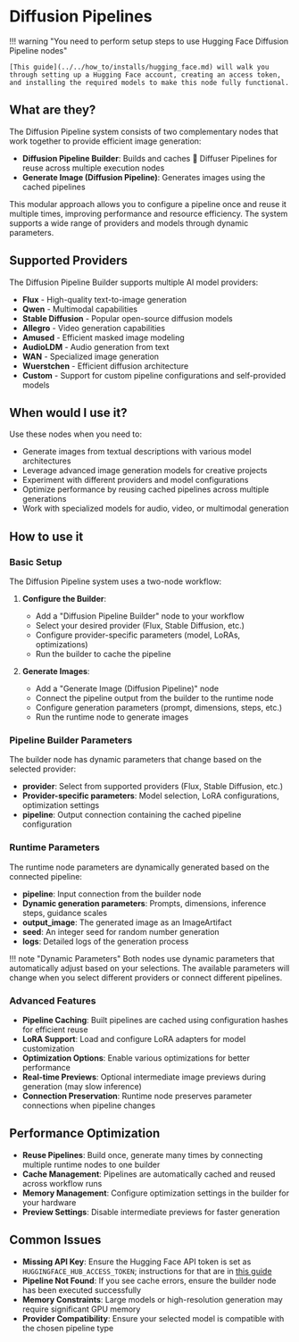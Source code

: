 # Diffusion Pipelines

!!! warning "You need to perform setup steps to use Hugging Face Diffusion Pipeline nodes"

    [This guide](../../how_to/installs/hugging_face.md) will walk you through setting up a Hugging Face account, creating an access token, and installing the required models to make this node fully functional.

## What are they?

The Diffusion Pipeline system consists of two complementary nodes that work together to provide efficient image generation:

- **Diffusion Pipeline Builder**: Builds and caches 🤗 Diffuser Pipelines for reuse across multiple execution nodes
- **Generate Image (Diffusion Pipeline)**: Generates images using the cached pipelines

This modular approach allows you to configure a pipeline once and reuse it multiple times, improving performance and resource efficiency. The system supports a wide range of providers and models through dynamic parameters.

## Supported Providers

The Diffusion Pipeline Builder supports multiple AI model providers:

- **Flux** - High-quality text-to-image generation
- **Qwen** - Multimodal capabilities
- **Stable Diffusion** - Popular open-source diffusion models
- **Allegro** - Video generation capabilities
- **Amused** - Efficient masked image modeling
- **AudioLDM** - Audio generation from text
- **WAN** - Specialized image generation
- **Wuerstchen** - Efficient diffusion architecture
- **Custom** - Support for custom pipeline configurations and self-provided models

## When would I use it?

Use these nodes when you need to:

- Generate images from textual descriptions with various model architectures
- Leverage advanced image generation models for creative projects
- Experiment with different providers and model configurations
- Optimize performance by reusing cached pipelines across multiple generations
- Work with specialized models for audio, video, or multimodal generation

## How to use it

### Basic Setup

The Diffusion Pipeline system uses a two-node workflow:

1. **Configure the Builder**:
   - Add a "Diffusion Pipeline Builder" node to your workflow
   - Select your desired provider (Flux, Stable Diffusion, etc.)
   - Configure provider-specific parameters (model, LoRAs, optimizations)
   - Run the builder to cache the pipeline

2. **Generate Images**:
   - Add a "Generate Image (Diffusion Pipeline)" node
   - Connect the pipeline output from the builder to the runtime node
   - Configure generation parameters (prompt, dimensions, steps, etc.)
   - Run the runtime node to generate images

### Pipeline Builder Parameters

The builder node has dynamic parameters that change based on the selected provider:

- **provider**: Select from supported providers (Flux, Stable Diffusion, etc.)
- **Provider-specific parameters**: Model selection, LoRA configurations, optimization settings
- **pipeline**: Output connection containing the cached pipeline configuration

### Runtime Parameters

The runtime node parameters are dynamically generated based on the connected pipeline:

- **pipeline**: Input connection from the builder node
- **Dynamic generation parameters**: Prompts, dimensions, inference steps, guidance scales
- **output_image**: The generated image as an ImageArtifact
- **seed**: An integer seed for random number generation
- **logs**: Detailed logs of the generation process

!!! note "Dynamic Parameters"
    Both nodes use dynamic parameters that automatically adjust based on your selections. The available parameters will change when you select different providers or connect different pipelines.

### Advanced Features

- **Pipeline Caching**: Built pipelines are cached using configuration hashes for efficient reuse
- **LoRA Support**: Load and configure LoRA adapters for model customization
- **Optimization Options**: Enable various optimizations for better performance
- **Real-time Previews**: Optional intermediate image previews during generation (may slow inference)
- **Connection Preservation**: Runtime node preserves parameter connections when pipeline changes

## Performance Optimization

- **Reuse Pipelines**: Build once, generate many times by connecting multiple runtime nodes to one builder
- **Cache Management**: Pipelines are automatically cached and reused across workflow runs
- **Memory Management**: Configure optimization settings in the builder for your hardware
- **Preview Settings**: Disable intermediate previews for faster generation

## Common Issues

- **Missing API Key**: Ensure the Hugging Face API token is set as `HUGGINGFACE_HUB_ACCESS_TOKEN`; instructions for that are in [this guide](../../how_to/installs/hugging_face.md)
- **Pipeline Not Found**: If you see cache errors, ensure the builder node has been executed successfully
- **Memory Constraints**: Large models or high-resolution generation may require significant GPU memory
- **Provider Compatibility**: Ensure your selected model is compatible with the chosen pipeline type
